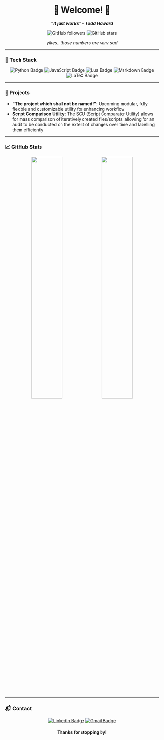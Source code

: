 <div align="center">

# 👾 Welcome! 👾

**_"It just works" - Todd Howard_**

![GitHub followers](https://img.shields.io/github/followers/Jaysparrr?style=social&color=purple)
![GitHub stars](https://img.shields.io/github/stars/Jaysparrr?style=social&color=purple)

*yikes.. those numbers are very sad*
</div>

---

### 🔮 Tech Stack
<p align="center">
  <img src="https://img.shields.io/badge/Python-3776AB?style=for-the-badge&logo=python&logoColor=white" alt="Python Badge" />
  <img src="https://img.shields.io/badge/JavaScript-F7DF1E?style=for-the-badge&logo=javascript&logoColor=black" alt="JavaScript Badge" />
  <img src="https://img.shields.io/badge/Lua-2C2D72?style=for-the-badge&logo=lua&logoColor=white" alt="Lua Badge" />
  <img src="https://img.shields.io/badge/Markdown-000000?style=for-the-badge&logo=markdown&logoColor=white" alt="Markdown Badge" />
  <img src="https://img.shields.io/badge/LaTeX-008080?style=for-the-badge&logo=latex&logoColor=white" alt="LaTeX Badge" />
</p>

---

### 🚀 Projects
- **"The project which shall not be named!"**: Upcoming modular, fully flexible and customizable utility for enhancing workflow
- **Script Comparison Utility**: The SCU (Script Comparator Utility) allows for mass comparison of iteratively created files/scripts, allowing for an audit to be conducted on the extent of changes over time and labelling them efficiently

---

### 📈 GitHub Stats
<div align="center">
  <img src="https://github-readme-stats.vercel.app/api?username=Jaysparrr&show_icons=true&theme=radical&bg_color=45,9F00FF,8A2BE2" width="45%" />
  <img src="https://github-readme-streak-stats.herokuapp.com/?user=Jaysparrr&theme=radical&background=9F00FF,8A2BE2" width="45%" />
</div>

---

### 📬 Contact
<p align="center">
  <a href="https://www.linkedin.com/in/jasperhooker"><img src="https://img.shields.io/badge/LinkedIn-0A66C2?style=for-the-badge&logo=linkedin&logoColor=white" alt="LinkedIn Badge" /></a>
  <a href="mailto:jhooker2022@fau.edu"><img src="https://img.shields.io/badge/Email-EA4335?style=for-the-badge&logo=gmail&logoColor=white" alt="Gmail Badge" /></a>
</p>

<div align="center">
  <h4>Thanks for stopping by!</h4>
</div>
